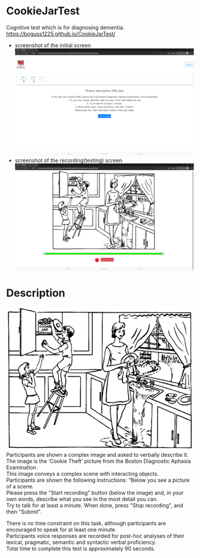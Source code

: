 # CookieJarTest
Cognitive test which is for diagnosing dementia.\
https://boguss1225.github.io/CookieJarTest/

* screenshot of the initial screen\
![picture](https://github.com/boguss1225/CookieJarTest/blob/master/cookiejartest/assets/screenshot1.PNG)
* screenshot of the recording(testing) screen\
![picture](https://github.com/boguss1225/CookieJarTest/blob/master/cookiejartest/assets/screenshot2.PNG)

# Description

![picture](https://github.com/boguss1225/CookieJarTest/blob/master/cookiejartest/assets/testimage1.PNG)\
Participants are shown a complex image and asked to verbally describe it. \
The image is the ‘Cookie Theft’ picture from the Boston Diagnostic Aphasia Examination.\
This image conveys a complex scene with interacting objects. \
Participants are shown the following instructions: “Below you see a picture of a scene.\
Please press the "Start recording" button (below the image) and, in your own words, describe what you see in the most detail you can.\
Try to talk for at least a minute. When done, press "Stop recording", and then "Submit".

There is no time constraint on this task, although participants are encouraged to speak for at least one minute.\
Participants voice responses are recorded for post-hoc analyses of their lexical, pragmatic, semantic and syntactic verbal proficiency.\
Total time to complete this test is approximately 90 seconds. 


